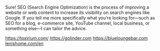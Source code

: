 Sure! SEO (Search Engine Optimization) is the process of improving a website or web content to increase its visibility on search engines like Google. If you tell me more specifically what you’re looking for—such as SEO for a blog, e-commerce site, YouTube channel, local business, or something else—I can tailor the advice.



<a href="https://golinder.com">https://toxirium.com/</a>
<a href="https://blueloungebar.com">https://golinder.com</a>
<a href="https://ideasforlifepaint.com">https://blueloungebar.com</a>
<a href="https://lenishome.com/en">lenishome.com/en</a>
<a href=""></a>

